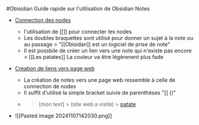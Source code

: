 #Obisidian
Guide rapide sur l'utilisation de Obsidian Notes

- [Connection des nodes](https://help.obsidian.md/Getting+started/Link+notes) 
	- l'utilisation de [[]] pour connecter les nodes
	- Les doubles braquettes sont utilisé pour donner un sujet à la note ou au passage > "[[Obisidan]] est un logiciel de prise de note"
	- Il est possbile de créer un lien vers une note qui n'existe pas encore               > [[Les patates]] La couleur va être légèrenent plus fade
- [Creation de liens vers page web](https://help.obsidian.md/Editing+and+formatting/Basic+formatting+syntax)
	- La création de notes vers une page web ressemble à celle de connection de nodes
	- Il suffit d'utilisé la simple bracket suivie de parenthèses "[] ()" 
	- > [mon text] > (site web a visité) > [patate](https://fr.wikipedia.org/wiki/Pomme_de_terre)

-  ![[Pasted image 20241107142030.png]]